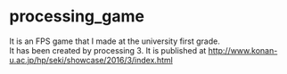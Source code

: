 # processing_game
It is an FPS game that I made at the university first grade.  
It has been created by processing 3.
It is published at http://www.konan-u.ac.jp/hp/seki/showcase/2016/3/index.html
